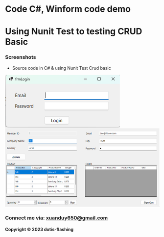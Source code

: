 # Code C#, Winform code demo 
# Using Nunit Test to testing CRUD Basic
### Screenshots
* Source code in C# & using Nunit Test Crud basic

![Login](https://github.com/dotis-flashing/test/blob/main/login.png)
![Register](https://github.com/dotis-flashing/test/blob/main/registeraccount.png)
### Connect me via: xuanduy650@gmail.com
#### Copyright &#169; 2023 dotis-flashing

